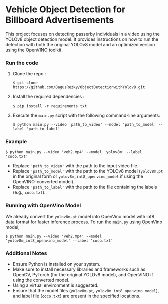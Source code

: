 # Vehicle Object Detection for Billboard Advertisements

This project focuses on detecting passerby individuals in a video using the YOLOv8 object detection model. It provides instructions on how to run the detection with both the original YOLOv8 model and an optimized version using the OpenVINO toolkit.

### Run the code

1. Clone the repo :

   `$ git clone https://github.com/BagusRezky/ObjectDetectionwithYolov8.git`
2. Install the required dependencies :

   `$ pip install -r requirements.txt`
3. Execute the `main.py` script with the following command-line arguments:

   `$ python main.py --video 'path_to_video' --model 'path_to_model' --label 'path_to_label'`

### Example

`$ python main.py --video 'veh2.mp4' --model 'yolov8m' --label 'coco.txt'`

* Replace `'path_to_video'` with the path to the input video file.
* Replace `'path_to_model'` with the path to the YOLOv8 model (`yolov8m.pt` in the original form or `yolov8m_int8_openvino_model` if using the OpenVINO-converted model).
* Replace `'path_to_label'` with the path to the file containing the labels (e.g., `coco.txt`).

### Running with OpenVino Model

We already convert the `yolov8m.pt` model into OpenVino model with int8 data format for faster inference process. To run the `main.py` using OpenVino model,

`$ python main.py --video 'veh2.mp4' --model 'yolov8m_int8_openvino_model' --label 'coco.txt'`

### Additional Notes

* Ensure Python is installed on your system.
* Make sure to install necessary libraries and frameworks such as OpenCV, PyTorch (for the original YOLOv8 model), and OpenVINO if using the converted model.
* Using a virtual environment is suggested.
* Ensure that the model files (`yolov8m.pt`, `yolov8m_int8_openvino_model`), and label file (`coco.txt`) are present in the specified locations.

